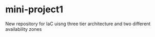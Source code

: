 # mini-project1
New repository for IaC uisng three tier architecture and two different availability zones
